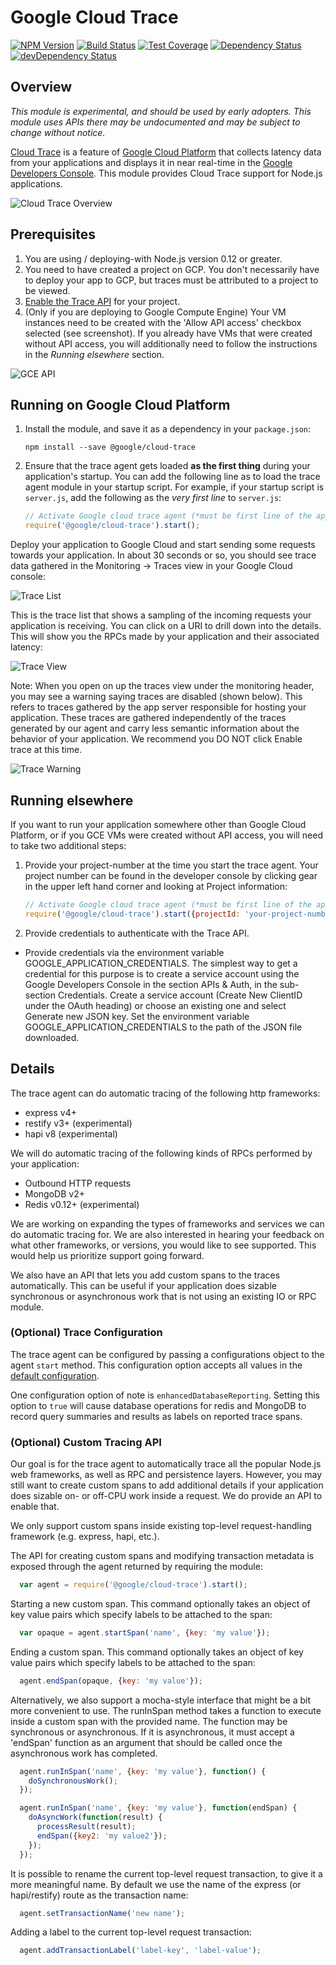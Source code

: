 # Google Cloud Trace

[![NPM Version][npm-image]][npm-url]
[![Build Status][travis-image]][travis-url]
[![Test Coverage][coveralls-image]][coveralls-url]
[![Dependency Status][david-image]][david-url]
[![devDependency Status][david-dev-image]][david-dev-url]

## Overview

*This module is experimental, and should be used by early adopters. This module uses APIs there may be undocumented and may be subject to change without notice.*

[Cloud Trace](https://cloud.google.com/cloud-trace/) is a feature of [Google Cloud Platform](https://cloud.google.com/) that collects latency data from your applications and displays it in near real-time in the [Google Developers Console](https://console.developers.google.com/?_ga=1.258049870.576536942.1443543237). This module provides Cloud Trace support for Node.js applications.

![Cloud Trace Overview](doc/images/cloud-trace-overview-page.png)

## Prerequisites
1. You are using / deploying-with Node.js version 0.12 or greater.
1. You need to have created a project on GCP. You don't necessarily have to deploy your app to GCP, but traces must be attributed to a project to be viewed.
1. [Enable the Trace API](https://console.developers.google.com/flows/enableapi?apiid=cloudtrace) for your project.
1. (Only if you are deploying to Google Compute Engine) Your VM instances need to be created with the 'Allow API access' checkbox selected (see screenshot). If you already have VMs that were created without API access, you will additionally need to follow the instructions in the *Running elsewhere* section.

![GCE API](doc/images/gce.png?raw=true)

## Running on Google Cloud Platform
1. Install the module, and save it as a dependency in your `package.json`:

   `npm install --save @google/cloud-trace`
1. Ensure that the trace agent gets loaded **as the first thing** during your application's startup. You can add the following line as to load the trace agent module in your startup script. For example, if your startup script is `server.js`, add the following as the *very first line* to `server.js`:

   ``` javascript
   // Activate Google cloud trace agent (*must be first line of the app*)
   require('@google/cloud-trace').start();
   ```

Deploy your application to Google Cloud and start sending some requests towards your application. In about 30 seconds or so, you should see trace data gathered in the Monitoring -> Traces view in your Google Cloud console:

![Trace List](doc/images/tracelist.png?raw=true)

This is the trace list that shows a sampling of the incoming requests your application is receiving. You can click on a URI to drill down into the details. This will show you the RPCs made by your application and their associated latency:

![Trace View](doc/images/traceview.png?raw=true)

Note: When you open on up the traces view under the monitoring header, you may see a warning saying traces are disabled (shown below). This refers to traces gathered by the app server responsible for hosting your application. These traces are gathered independently of the traces generated by our agent and carry less semantic information about the behavior of your application. We recommend you DO NOT click Enable trace at this time.

![Trace Warning](doc/images/butterbar.png?raw=true)

## Running elsewhere

If you want to run your application somewhere other than Google Cloud Platform, or if you GCE VMs were created without API access, you will need to take two additional steps:

1. Provide your project-number at the time you start the trace agent. Your project number can be found in the developer console by clicking gear in the upper left hand corner and looking at Project information:

   ```javascript
   // Activate Google cloud trace agent (*must be first line of the app*)
   require('@google/cloud-trace').start({projectId: 'your-project-number-here'});
   ```
1. Provide credentials to authenticate with the Trace API.
  * Provide credentials via the environment variable GOOGLE\_APPLICATION\_CREDENTIALS. The simplest way to get a credential for this purpose is to create a service account using the Google Developers Console in the section APIs & Auth, in the sub-section Credentials. Create a service account (Create New ClientID under the OAuth heading) or choose an existing one and select Generate new JSON key. Set the environment variable GOOGLE\_APPLICATION\_CREDENTIALS to the path of the JSON file downloaded.

## Details

The trace agent can do automatic tracing of the following http frameworks:
* express v4+
* restify v3+ (experimental)
* hapi v8 (experimental)

We will do automatic tracing of the following kinds of RPCs performed by your application:
* Outbound HTTP requests
* MongoDB v2+
* Redis v0.12+ (experimental)

We are working on expanding the types of frameworks and services we can do automatic tracing for. We are also interested in hearing your feedback on what other frameworks, or versions, you would like to see supported. This would help us prioritize support going forward.

We also have an API that lets you add custom spans to the traces automatically. This can be useful if your application does sizable synchronous or asynchronous work that is not using an existing IO or RPC module.

### (Optional) Trace Configuration

The trace agent can be configured by passing a configurations object to the agent `start` method. This configuration option accepts all values in the [default configuration](config.js).

One configuration option of note is `enhancedDatabaseReporting`. Setting this option to `true` will cause database operations for redis and MongoDB to record query summaries and results as labels on reported trace spans.

### (Optional) Custom Tracing API

Our goal is for the trace agent to automatically trace all the popular Node.js web frameworks, as well as RPC and persistence layers. However, you may still want to create custom spans to add additional details if your application does sizable on- or off-CPU work inside a request. We do provide an API to enable that.

We only support custom spans inside existing top-level request-handling framework (e.g. express, hapi, etc.).

The API for creating custom spans and modifying transaction metadata is exposed through the agent returned by requiring the module:

```javascript
  var agent = require('@google/cloud-trace').start();
```

Starting a new custom span. This command optionally takes an object of key value pairs which specify labels to be attached to the span:

```javascript
  var opaque = agent.startSpan('name', {key: 'my value'});
```

Ending a custom span. This command optionally takes an object of key value pairs which specify labels to be attached to the span:

```javascript
  agent.endSpan(opaque, {key: 'my value'});
```

Alternatively, we also support a mocha-style interface that might be a bit more convenient to use. The runInSpan method takes a function to execute inside a custom span with the provided name. The function may be synchronous or asynchronous. If it is asynchronous, it must accept a 'endSpan' function as an argument that should be called once the asynchronous work has completed.

```javascript
  agent.runInSpan('name', {key: 'my value'}, function() {
    doSynchronousWork();
  });

  agent.runInSpan('name', {key: 'my value'}, function(endSpan) {
    doAsyncWork(function(result) {
      processResult(result);
      endSpan({key2: 'my value2'});
    });
  });
```

It is possible to rename the current top-level request transaction, to give it a more meaningful name. By default we use the name of the express (or hapi/restify) route as the transaction name:

```javascript
  agent.setTransactionName('new name');
```

Adding a label to the current top-level request transaction:

```javascript
  agent.addTransactionLabel('label-key', 'label-value');
```

[npm-image]: https://badge.fury.io/js/%40google%2Fcloud-trace.svg
[npm-url]: https://npmjs.org/package/@google/cloud-trace
[travis-image]: https://travis-ci.org/GoogleCloudPlatform/cloud-trace-nodejs.svg?branch=master
[travis-url]: https://travis-ci.org/GoogleCloudPlatform/cloud-trace-nodejs
[coveralls-image]: https://coveralls.io/repos/GoogleCloudPlatform/cloud-trace-nodejs/badge.svg?branch=master&service=github
[coveralls-url]: https://coveralls.io/github/GoogleCloudPlatform/cloud-trace-nodejs?branch=master
[david-image]: https://david-dm.org/GoogleCloudPlatform/cloud-trace-nodejs.svg
[david-url]: https://david-dm.org/GoogleCloudPlatform/cloud-trace-nodejs
[david-dev-image]: https://david-dm.org/GoogleCloudPlatform/cloud-trace-nodejs/dev-status.svg
[david-dev-url]: https://david-dm.org/GoogleCloudPlatform/cloud-trace-nodejs#info=devDependencies
